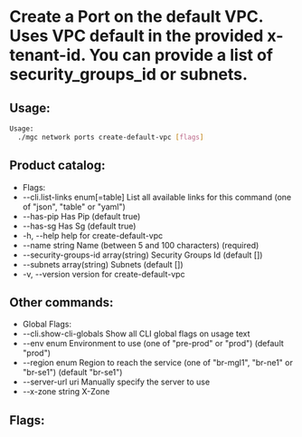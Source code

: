 # Create a Port on the default VPC. Uses VPC default in the provided x-tenant-id. You can provide a list of security_groups_id or subnets.

## Usage:
```bash
Usage:
  ./mgc network ports create-default-vpc [flags]
```

## Product catalog:
- Flags:
- --cli.list-links enum[=table]        List all available links for this command (one of "json", "table" or "yaml")
- --has-pip                            Has Pip (default true)
- --has-sg                             Has Sg (default true)
- -h, --help                               help for create-default-vpc
- --name string                        Name (between 5 and 100 characters) (required)
- --security-groups-id array(string)   Security Groups Id (default [])
- --subnets array(string)              Subnets (default [])
- -v, --version                            version for create-default-vpc

## Other commands:
- Global Flags:
- --cli.show-cli-globals   Show all CLI global flags on usage text
- --env enum               Environment to use (one of "pre-prod" or "prod") (default "prod")
- --region enum            Region to reach the service (one of "br-mgl1", "br-ne1" or "br-se1") (default "br-se1")
- --server-url uri         Manually specify the server to use
- --x-zone string          X-Zone

## Flags:
```bash

```

